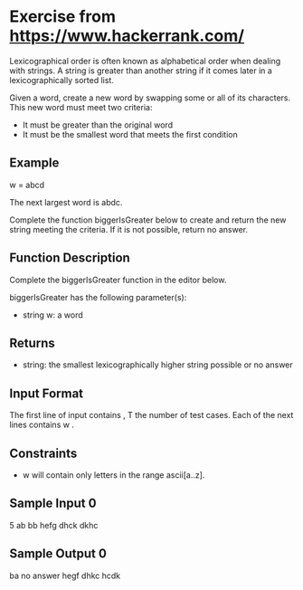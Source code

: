 # Exercise from https://www.hackerrank.com/

Lexicographical order is often known as alphabetical order when dealing with strings. A string is greater than another string if it comes later in a lexicographically sorted list.

Given a word, create a new word by swapping some or all of its characters. This new word must meet two criteria:

- It must be greater than the original word
- It must be the smallest word that meets the first condition

## Example

w = abcd

The next largest word is abdc.

Complete the function biggerIsGreater below to create and return the new string meeting the criteria. If it is not possible, return no answer.

## Function Description

Complete the biggerIsGreater function in the editor below.

biggerIsGreater has the following parameter(s):

- string w: a word

## Returns
- string: the smallest lexicographically higher string possible or no answer

## Input Format

The first line of input contains , T the number of test cases.
Each of the next  lines contains w .

## Constraints

- w will contain only letters in the range ascii[a..z].

## Sample Input 0

5
ab
bb
hefg
dhck
dkhc

## Sample Output 0

ba
no answer
hegf
dhkc
hcdk


